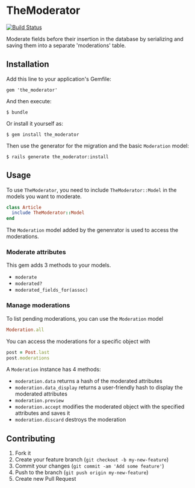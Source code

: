 # TheModerator

[![Build Status](https://travis-ci.org/gdott9/the_moderator.svg?branch=master)](https://travis-ci.org/gdott9/the_moderator)

Moderate fields before their insertion in the database by serializing and saving them into a separate 'moderations' table.

## Installation

Add this line to your application's Gemfile:

    gem 'the_moderator'

And then execute:

    $ bundle

Or install it yourself as:

    $ gem install the_moderator

Then use the generator for the migration and the basic `Moderation` model:

    $ rails generate the_moderator:install

## Usage

To use `TheModerator`, you need to include `TheModerator::Model` in the models you want to moderate.

```ruby
class Article
  include TheModerator::Model
end
```

The `Moderation` model added by the genenrator is used to access the moderations.

### Moderate attributes

This gem adds 3 methods to your models.

- `moderate`
- `moderated?`
- `moderated_fields_for(assoc)`

### Manage moderations

To list pending moderations, you can use the `Moderation` model

```ruby
Moderation.all
```

You can access the moderations for a specific object with

```ruby
post = Post.last
post.moderations
```

A `Moderation` instance has 4 methods:
- `moderation.data` returns a hash of the moderated attributes
- `moderation.data_display` returns a user-friendly hash to display the moderated attributes
- `moderation.preview`
- `moderation.accept` modifies the moderated object with the specified attributes and saves it
- `moderation.discard` destroys the moderation

## Contributing

1. Fork it
2. Create your feature branch (`git checkout -b my-new-feature`)
3. Commit your changes (`git commit -am 'Add some feature'`)
4. Push to the branch (`git push origin my-new-feature`)
5. Create new Pull Request
